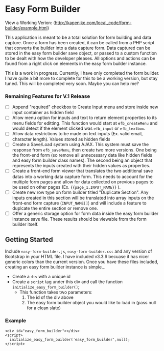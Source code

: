 # Easy Form Builder

View a Working Verion: (http://kapenike.com/local_code/form-builder/example.html)

This application is meant to be a total solution for form building and data capture. Once a form has been created, it can be called from a PHP script that converts the builder into a data capture form. Data captured can be stored in the easy form builder save object, or passed to a custom function to be dealt with how the developer pleases. All options and actions can be found from a right click on elements in the easy form builder instance.

This is a work in progress. Currently, I have only completed the form builder. I have quite a bit more to complete for this to be a working version, but stay tuned. This will be completed very soon. Maybe you can help me?

### Remaining Features for V.1 Release
- [ ] Append "required" checkbox to Create Input menu and store inside new input container as hidden field
- [ ] Allow menu option for inputs and text to return element properties to its menu fields for editting. This function would start at `efb_createMenu` and would detect if the element clicked was `efb_input` or `efb_textbox`.
- [ ] Allow data restrictions to be made on text inputs (Ex. valid email, character length). Values stored as hidden fields
- [ ] Create a Save/Load system using AJAX. This system must save the response from `efb_saveMenu`, then create two more versions. One being the front-end form (so remove all unnecessary data like hidden fields and easy form builder class names). The second being an object that represents the inputs created with their hidden values as properties.
- [ ] Create a front-end form viewer that translates the two additional save datas into a working data capture form. This needs to account for the multiple form pages and allow for data collected on previous pages to be used on other pages (Ex. `{{page_1.INPUT_NAME}}` ).
- [ ] Create new row type on form builder titled "Duplicate Section". Any inputs created in this section will be translated into array inputs on the front-end form capture (`INPUT_NAME[]`) and will include a feature to duplcate the entire section or remove one.
- [ ] Offer a generic storage option for form  data inside the easy form builder instance save file. These results should be viewable from the form builder itself.

## Getting Started
Include `easy-form-builder.js`, `easy-form-builder.css` and any version of Bootstrap in your HTML file. I have included v3.3.6 becuase it has nicer generic colors than the current version.
Once you have these files included, creating an easy form builder instance is simple...
- Create a `div` with a unique id
- Create a `script` tag under this div and call the function `initialize_easy_form_builder()`;
  - This function takes two parameters:
    1. The id of the div above
    2. The easy form builder object you would like to load in (pass null for a clean slate)
    
### Example
```
<div id="easy_form_builder"></div>
<script>
  initialize_easy_form_builder('easy_form_builder',null);
</script>
```
